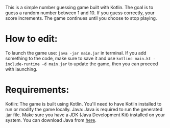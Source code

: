 This is a simple number guessing game built with Kotlin. The goal is to guess a random number between 1 and 10. 
If you guess correctly, your score increments. 
The game continues until you choose to stop playing.

# **How to edit:**
To launch the game use: ```java -jar main.jar``` in terminal.
If you add something to the code, make sure to save it and use ```kotlinc main.kt -include-runtime -d main.jar``` to update the game, then you can proceed with launching.

# **Requirements:**
Kotlin: The game is built using Kotlin. You'll need to have Kotlin installed to run or modify the game locally.
Java: Java is required to run the generated .jar file. Make sure you have a JDK (Java Development Kit) installed on your system. You can download Java from [here]([url](https://www.oracle.com/java/technologies/downloads/#java11?er=221886)).
